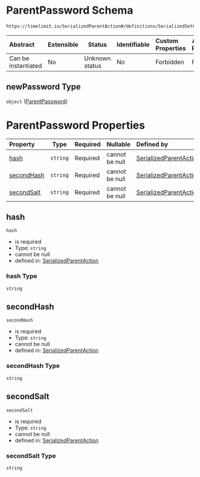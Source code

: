 # ParentPassword Schema

```txt
https://timelimit.io/SerializedParentAction#/definitions/SerializedSetChildPasswordAction/properties/newPassword
```




| Abstract            | Extensible | Status         | Identifiable | Custom Properties | Additional Properties | Access Restrictions | Defined In                                                                                        |
| :------------------ | ---------- | -------------- | ------------ | :---------------- | --------------------- | ------------------- | ------------------------------------------------------------------------------------------------- |
| Can be instantiated | No         | Unknown status | No           | Forbidden         | Forbidden             | none                | [SerializedParentAction.schema.json\*](SerializedParentAction.schema.json "open original schema") |

## newPassword Type

`object` ([ParentPassword](serializedparentaction-definitions-parentpassword.md))

# ParentPassword Properties

| Property                  | Type     | Required | Nullable       | Defined by                                                                                                                                                                                                |
| :------------------------ | -------- | -------- | -------------- | :-------------------------------------------------------------------------------------------------------------------------------------------------------------------------------------------------------- |
| [hash](#hash)             | `string` | Required | cannot be null | [SerializedParentAction](serializedparentaction-definitions-parentpassword-properties-hash.md "https&#x3A;//timelimit.io/SerializedParentAction#/definitions/ParentPassword/properties/hash")             |
| [secondHash](#secondhash) | `string` | Required | cannot be null | [SerializedParentAction](serializedparentaction-definitions-parentpassword-properties-secondhash.md "https&#x3A;//timelimit.io/SerializedParentAction#/definitions/ParentPassword/properties/secondHash") |
| [secondSalt](#secondsalt) | `string` | Required | cannot be null | [SerializedParentAction](serializedparentaction-definitions-parentpassword-properties-secondsalt.md "https&#x3A;//timelimit.io/SerializedParentAction#/definitions/ParentPassword/properties/secondSalt") |

## hash




`hash`

-   is required
-   Type: `string`
-   cannot be null
-   defined in: [SerializedParentAction](serializedparentaction-definitions-parentpassword-properties-hash.md "https&#x3A;//timelimit.io/SerializedParentAction#/definitions/ParentPassword/properties/hash")

### hash Type

`string`

## secondHash




`secondHash`

-   is required
-   Type: `string`
-   cannot be null
-   defined in: [SerializedParentAction](serializedparentaction-definitions-parentpassword-properties-secondhash.md "https&#x3A;//timelimit.io/SerializedParentAction#/definitions/ParentPassword/properties/secondHash")

### secondHash Type

`string`

## secondSalt




`secondSalt`

-   is required
-   Type: `string`
-   cannot be null
-   defined in: [SerializedParentAction](serializedparentaction-definitions-parentpassword-properties-secondsalt.md "https&#x3A;//timelimit.io/SerializedParentAction#/definitions/ParentPassword/properties/secondSalt")

### secondSalt Type

`string`
